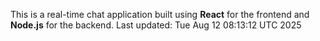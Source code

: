 This is a real-time chat application built using **React** for the frontend and **Node.js** for the backend.
Last updated: Tue Aug 12 08:13:12 UTC 2025
